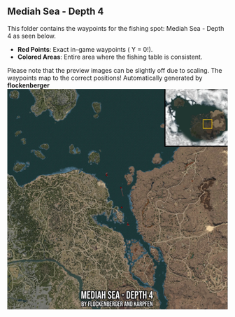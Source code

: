 ## Mediah Sea - Depth 4
This folder contains the waypoints for the fishing spot: Mediah Sea - Depth 4 as seen below.

- **Red Points**: Exact in-game waypoints ( Y = 0!).
- **Colored Areas**: Entire area where the fishing table is consistent.

Please note that the preview images can be slightly off due to scaling. The waypoints map to the correct positions!
Automatically generated by **flockenberger**
![preview_Mediah Sea - Depth 4](./Preview.webp)